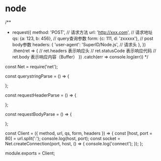 # node

/**
 * request({
      method: 'POST', // 请求方法
      url: 'http://xxx.com', // 请求地址
      qs: {a: 123, b: 456}, // query查询参数
      form: {c: 111, d: 'zxxxxx'}, // post body参数
      headers: {
        'user-agent': 'SuperID/Node.js', // 请求头
      },
    })
    .then(ret => {
      // ret.headers 表示响应头
      // ret.statusCode 表示响应代码
      // ret.body 表示响应内容（Buffer）
    })
    .catch(err => console.log(err))
 */

const Net = require('net');

const querystringParse = () => {

};

const requestHeaderParse = () => {

};

const requestBodyParse = () => {

};

const Client = ({ method, url, qs, form, headers }) => {
  const [host, port = 80] = url.split(':');
  console.log(host, port);
  const socket = Net.createConnection(port, host, () => { console.log('connect'); });
};

module.exports = Client;